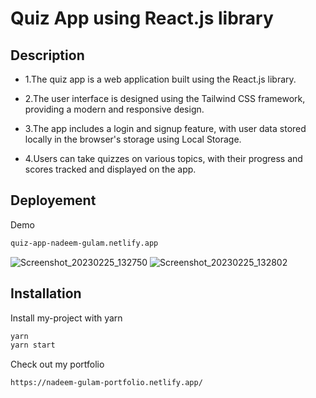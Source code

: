 
# Quiz App using React.js library






## Description




  - 1.The quiz app is a web application built using the React.js library.


 -  2.The user interface is designed using the Tailwind CSS framework, providing a modern and responsive design.


 - 3.The app includes a login and signup feature, with user data stored locally in the browser's storage using Local Storage.


 - 4.Users can take quizzes on various topics, with their progress and scores tracked and displayed on the app.


## Deployement

Demo
```bash
quiz-app-nadeem-gulam.netlify.app
```



![Screenshot_20230225_132750](https://user-images.githubusercontent.com/68492875/221345968-66e5f6f0-3a3f-465f-9e64-5bd281ddcc79.png)
![Screenshot_20230225_132802](https://user-images.githubusercontent.com/68492875/221345976-9b7c57fb-4e86-458a-a858-e9c66cbaad12.png)



## Installation

Install my-project with yarn

```bash
yarn 
yarn start
```
    
    
Check out my portfolio
```bash
https://nadeem-gulam-portfolio.netlify.app/
```


